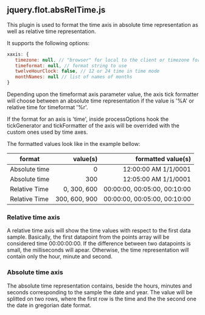## jquery.flot.absRelTime.js

This plugin is used to format the time axis in absolute time representation as
well as relative time representation.

It supports the following options:
```js
xaxis: {
   timezone: null, // "browser" for local to the client or timezone for timezone-js
   timeformat: null, // format string to use
   twelveHourClock: false, // 12 or 24 time in time mode
   monthNames: null // list of names of months
}
```

Depending upon the timeformat axis parameter value, the axis tick formatter will
choose between an absolute time representation if the value is '%A' or
relative time for timeformat '%r'.

If the format for an axis is 'time', inside processOptions hook the tickGenerator
and tickFormatter of the axis will be overrided with the custom ones used by time axes.

The formatted values look like in the example bellow:

|format|value(s)|formatted value(s)|
|------|----:|--------------:|
|Absolute time|0|12:00:00 AM 1/1/0001|
|Absolute time|300|12:05:00 AM 1/1/0001|
|Relative Time|0, 300, 600|00:00:00, 00:05:00, 00:10:00|
|Relative Time|300, 600, 900|00:00:00, 00:05:00, 00:10:00|

### Relative time axis
A relative time axis will show the time values with respect to the first data sample.
Basically, the first datapoint from the points array will be considered time 00:00:00:00.
If the difference between two datapoints is small, the milliseconds will apear.
Otherwise, the time representation will contain only the hour, minute and second.

### Absolute time axis
The absolute time representation contains, beside the hours, minutes and seconds
corresponding to the sample the date and year.
The value will be splitted on two rows, where the first row is the time and
the the second one the date in gregorian date format.
